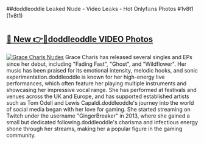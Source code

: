 ##doddleoddle Le𝚊ked N𝚞de - Video Le𝚊ks - Hot Onlyf𝚊ns Photos #1v8t1 (1v8t1)

# <h2><a href="https://mediaupload.pro?title=doddleoddle&ref=9FEB">🔗 New 👉🔴doddleoddle VIDEO Photos</a></h2>

[![Grace Charis N𝚞des](https://i.imgur.com/rIISA9y.gif)](https://mediaupload.pro?title=doddleoddle&ref=9FEB)
Grace Charis has released several singles and EPs since her debut, including "Fading Fast", "Ghost", and "Wildflower". Her music has been praised for its emotional intensity, melodic hooks, and sonic experimentation.doddleoddle is known for her high-energy live performances, which often feature her playing multiple instruments and showcasing her impressive vocal range. She has performed at festivals and venues across the UK and Europe, and has supported established artists such as Tom Odell and Lewis Capaldi.doddleoddle's journey into the world of social media began with her love for gaming. She started streaming on Twitch under the username "GingerBreaker" in 2013, where she gained a small but dedicated following.doddleoddle's charisma and infectious energy shone through her streams, making her a popular figure in the gaming community.